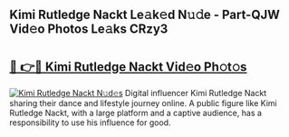 ## Kimi Rutledge Nackt Le𝚊k𝚎d N𝚞𝚍e - Part-QJW Vid𝚎o Photos Le𝚊ks CRzy3

# <h2><a href="http://fb88gib.evod.top/?m=Kimi+Rutledge+Nackt">🔗 👉🔴 Kimi Rutledge Nackt Vid𝚎o Ph𝚘t𝚘s</a></h2>

[![Kimi Rutledge Nackt N𝚞d𝚎s](https://i.imgur.com/8V9OHl7.gif)](http://fb88gib.evod.top/?m=Kimi+Rutledge+Nackt)
Digital influencer Kimi Rutledge Nackt sharing their dance and lifestyle journey online. A public figure like Kimi Rutledge Nackt, with a large platform and a captive audience, has a responsibility to use his influence for good. 
